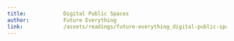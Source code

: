 ```yaml
---
title:            Digital Public Spaces
author:           Future Everything
link:             /assets/readings/future-everything_digital-public-spaces.pdf
---
```

